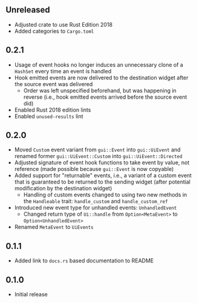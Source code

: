 Unreleased
----------
- Adjusted crate to use Rust Edition 2018
- Added categories to `Cargo.toml`


0.2.1
-----
- Usage of event hooks no longer induces an unnecessary clone of a
  `HashSet` every time an event is handled
- Hook emitted events are now delivered to the destination widget after
  the source event was delivered
  - Order was left unspecified beforehand, but was happening in reverse
    (i.e., hook emitted events arrived before the source event did)
- Enabled Rust 2018 edition lints
- Enabled `unused-results` lint


0.2.0
-----
- Moved `Custom` event variant from `gui::Event` into `gui::UiEvent` and
  renamed former `gui::UiEvent::Custom` into `gui::UiEvent::Directed`
- Adjusted signature of event hook functions to take event by value, not
  reference (made possible because `gui::Event` is now copyable)
- Added support for "returnable" events, i.e., a variant of a custom
  event that is guaranteed to be returned to the sending widget (after
  potential modification by the destination widget)
  - Handling of custom events changed to using two new methods in the
    `Handleable` trait: `handle_custom` and `handle_custom_ref`
- Introduced new event type for unhandled events: `UnhandledEvent`
  - Changed return type of `Ui::handle` from `Option<MetaEvent>` to
    `Option<UnhandledEvent>`
- Renamed `MetaEvent` to `UiEvents`


0.1.1
-----
- Added link to `docs.rs` based documentation to README


0.1.0
-----
- Initial release
